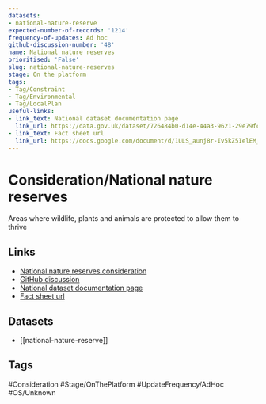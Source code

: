 ```yaml
---
datasets:
- national-nature-reserve
expected-number-of-records: '1214'
frequency-of-updates: Ad hoc
github-discussion-number: '48'
name: National nature reserves
prioritised: 'False'
slug: national-nature-reserves
stage: On the platform
tags:
- Tag/Constraint
- Tag/Environmental
- Tag/LocalPlan
useful-links:
- link_text: National dataset documentation page
  link_url: https://data.gov.uk/dataset/726484b0-d14e-44a3-9621-29e79fc47bfc/national-nature-reserves-england
- link_text: Fact sheet url
  link_url: https://docs.google.com/document/d/1ULS_aunj8r-Iv5kZ5IelEM_wBGxfS98bKXn4X7hvXkg/edit#heading=h.lb9do641w06g
---
```


# Consideration/National nature reserves

Areas where wildlife, plants and animals are protected to allow them to thrive

## Links

* [National nature reserves consideration](https://design.planning.data.gov.uk/planning-consideration/national-nature-reserves)
* [GitHub discussion](https://github.com/digital-land/data-standards-backlog/discussions/48)
* [National dataset documentation page](https://data.gov.uk/dataset/726484b0-d14e-44a3-9621-29e79fc47bfc/national-nature-reserves-england)
* [Fact sheet url](https://docs.google.com/document/d/1ULS_aunj8r-Iv5kZ5IelEM_wBGxfS98bKXn4X7hvXkg/edit#heading=h.lb9do641w06g)

## Datasets

* [[national-nature-reserve]]

## Tags

#Consideration #Stage/OnThePlatform #UpdateFrequency/AdHoc #OS/Unknown